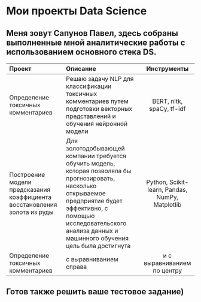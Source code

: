 # Мои проекты Data Science

## Меня зовут Сапунов Павел, здесь собраны выполненные мной аналитические работы с использованием основного стека DS.

| Проект | Описание | Инструменты |
| :-------------------- | :--------------------- |:---------------------------:|
| Определение токсичных комментариев | Решаю задачу NLP для классификации токсичных комментариев путем подготовки векторных представлений и обучения нейронной модели  | BERT, nltk, spaCy, tf-idf |
| Построение модели предсказания коэффициента восстановления золота из руды| Для золотодобывающей компании требуется обучить модель, которая позволяла бы прогнозировать, насколько открываемое предприятие будет эффективно, с помощью исследовательского анализа данных и машинного обучения цель была достигнута  | Python, Scikit-learn, Pandas, NumPy, Matplotlib|
| Определение токсичных комментариев | с выравниванием справа | и с выравниванием по центру |

## Готов также решить ваше тестовое задание)

